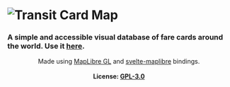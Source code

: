 # ![Transit Card Map](https://github.com/sudolev/TransitCardsMap/assets/61996958/9afbf869-a356-4080-bda0-1f155ff9896c)

### A simple and accessible visual database of fare cards around the world. Use it [here](https://transitcards.pages.dev/).


<p align="center">
Made using <a href="https://github.com/maplibre/maplibre-gl-js" target="_blank">MapLibre GL</a> and <a href="https://github.com/dimfeld/svelte-maplibre" target="_blank">svelte-maplibre</a> bindings.
<br><br>
<b>License: <a href="https://github.com/sudolev/TransitCardsMap/blob/main/LICENSE" target="_blank">GPL-3.0</a></b>
</p>
